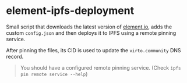 # element-ipfs-deployment

Small script that downloads the latest version of [element.io](https://element.io), 
adds the custom `config.json` and then deploys it to IPFS using a remote pinning service.

After pinning the files, its CID is used to update the `virto.community` DNS record.

> You should have a configured remote pinning service. (Check `ipfs pin remote service --help`)
